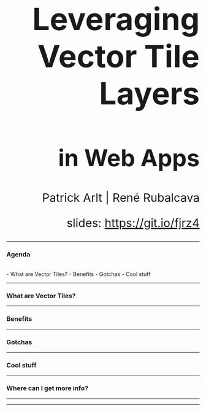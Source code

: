 <!-- .slide: data-background="./Images/bg-1.jpeg" -->
<!-- .slide: class="title" -->

<h1 style="text-align: right; font-size: 80px;">Leveraging Vector Tile Layers</h1>
<h2 style="text-align: right; font-size: 60px;">in Web Apps</h2>
<p style="text-align: right; font-size: 30px;">Patrick Arlt | René Rubalcava</p>
    <p style="text-align: right; font-size: 30px;">slides: <a href="https://git.io/fjrz4" target="_blank">https://git.io/fjrz4</a></p>

<!--
Description:
Come to this session to learn about working with vector tile layers in apps built with the ArcGIS API for JavaScript. We’ll show you how you can enable map interactivity and client-side styling, without compromising performance. We’ll also demonstrate the vector tile style editor which can be used to style your own vector tile layers or customize Esri’s vector tile basemaps.
-->

----

### **Agenda**
</br>
 - What are Vector Tiles?
 - Benefits
 - Gotchas
 - Cool stuff

----
<!-- .slide: data-background="./Images/bg-3.jpeg" -->

### **What are Vector Tiles?**

----
<!-- .slide: data-background="./Images/bg-3.jpeg" -->

### **Benefits**

----
<!-- .slide: data-background="./Images/bg-3.jpeg" -->

### **Gotchas**

----
<!-- .slide: data-background="./Images/bg-3.jpeg" -->

### **Cool stuff**

----

### **Where can I get more info?**

----

<!-- .slide: data-background="./Images/2019_UC_Survey_Slide.png" -->

---

<!-- .slide: data-background="./Images/bg-esri.png" -->
